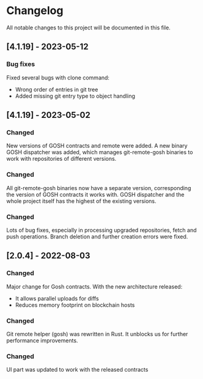 # Changelog
All notable changes to this project will be documented in this file.

## [4.1.19] - 2023-05-12
### Bug fixes
Fixed several bugs with clone command: 
 - Wrong order of entries in git tree
 - Added missing git entry type to object handling

## [4.1.19] - 2023-05-02
### Changed
New versions of GOSH contracts and remote were added. 
A new binary GOSH dispatcher was added, which manages git-remote-gosh binaries to work with repositories of
different versions.

### Changed
All git-remote-gosh binaries now have a separate version, corresponding the version of GOSH contracts it works with.
GOSH dispatcher and the whole project itself has the highest of the existing versions.

### Changed
Lots of bug fixes, especially in processing upgraded repositories, fetch and push operations.
Branch deletion and further creation errors were fixed.

## [2.0.4] - 2022-08-03
### Changed
Major change for Gosh contracts. With the new architecture released:
- It allows parallel uploads for diffs
- Reduces memory footprint on blockchain hosts

### Changed
Git remote helper (gosh) was rewritten in Rust. It unblocks us for further performance improvements.

### Changed
UI part was updated to work with the released contracts

